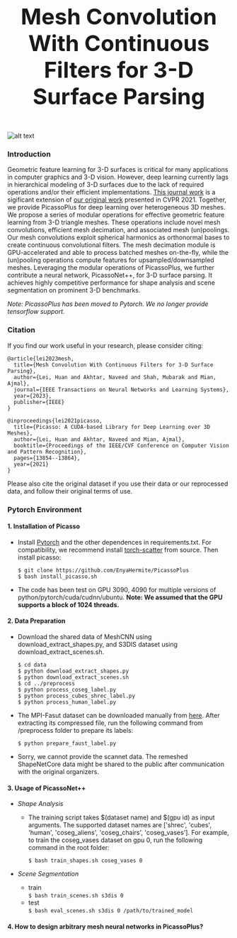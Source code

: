 <p align="center" style="font-size: 50px; font-weight: bold;">
Mesh Convolution With Continuous Filters for 3-D Surface Parsing
</p>

![alt text](https://github.com/EnyaHermite/PicassoPlus/blob/main/image/teaser.png)

### Introduction
Geometric feature learning for 3-D surfaces is critical for many applications in computer graphics and 3-D vision. 
However, deep learning currently lags in hierarchical modeling of 3-D surfaces due to the lack of required operations 
and/or their efficient implementations. [This journal work](https://arxiv.org/abs/2112.01801) is a sigificant 
extension of [our original work](https://arxiv.org/abs/2103.15076) 
presented in CVPR 2021. Together, we provide PicassoPlus for deep learning over heterogeneous 3D meshes. 
We propose a series of modular operations for effective geometric 
feature learning from 3-D triangle meshes. These operations include novel mesh convolutions, efficient mesh decimation, 
and associated mesh (un)poolings. Our mesh convolutions exploit spherical harmonics as orthonormal bases to create 
continuous convolutional filters. The mesh decimation module is GPU-accelerated and able 
to process batched meshes on-the-fly, while the (un)pooling operations compute features for upsampled/downsampled meshes. 
Leveraging the modular operations of PicassoPlus, we further contribute a neural network, PicassoNet++, for 3-D surface parsing. It achieves highly competitive performance for shape analysis and scene segmentation on prominent 3-D benchmarks. 

*Note: PicassoPlus has been moved to Pytorch. We no longer provide tensorflow support.* 


### Citation
If you find our work useful in your research, please consider citing:

```
@article{lei2023mesh,
  title={Mesh Convolution With Continuous Filters for 3-D Surface Parsing},
  author={Lei, Huan and Akhtar, Naveed and Shah, Mubarak and Mian, Ajmal},
  journal={IEEE Transactions on Neural Networks and Learning Systems},
  year={2023},
  publisher={IEEE}
}
```
```
@inproceedings{lei2021picasso,
  title={Picasso: A CUDA-based Library for Deep Learning over 3D Meshes},
  author={Lei, Huan and Akhtar, Naveed and Mian, Ajmal},
  booktitle={Proceedings of the IEEE/CVF Conference on Computer Vision and Pattern Recognition},
  pages={13854--13864},
  year={2021}
} 
```
Please also cite the original dataset if you use their data or our reprocessed data, and follow their original terms of use.



### Pytorch Environment 
#### 1.  Installation of Picasso
- Install [Pytorch](https://pytorch.org/get-started/locally/) and the other dependences in requirements.txt. For compatibility, we recommend install [torch-scatter](https://github.com/rusty1s/pytorch_scatter) from source. Then install picasso:
  ```
  $ git clone https://github.com/EnyaHermite/PicassoPlus
  $ bash install_picasso.sh
  ```
- The code has been test on GPU 3090, 4090 for multiple versions of python/pytorch/cuda/cudnn/ubuntu. **Note: We assumed that the GPU supports a block of 1024 threads.** 
  

#### 2. Data Preparation
- Download the shared data of MeshCNN using download_extract_shapes.py, and S3DIS dataset using download_extract_scenes.sh. 
  ```
  $ cd data
  $ python download_extract_shapes.py
  $ python download_extract_scenes.sh   
  $ cd ../preprocess
  $ python process_coseg_label.py
  $ python process_cubes_shrec_label.py
  $ python process_human_label.py
  ```
- The MPI-Fasut dataset can be downloaded manually from [here](https://faust-leaderboard.is.tuebingen.mpg.de/). After extracting its compressed file, run the following command from /preprocess folder to prepare its labels:
  
  `$ python prepare_faust_label.py`


- Sorry, we cannot provide the scannet data. The remeshed ShapeNetCore data might be shared to the public after communication with the original organizers.
  
#### 3. Usage of PicassoNet++
  - *Shape Analysis*
   
    * The training script takes $(dataset name) and $(gpu id) as input arguments. The supported dataset names are ['shrec', 'cubes', 'human', 'coseg_aliens', 'coseg_chairs', 'coseg_vases']. For example, to train the coseg_vases dataset on gpu 0, run the following command in the root folder:
    
      `$ bash train_shapes.sh coseg_vases 0`


- *Scene Segmentation*    
  * train  
    `$ bash train_scenes.sh s3dis 0`  
  * test   
    `$ bash eval_scenes.sh s3dis 0 /path/to/trained_model`

#### 4. How to design arbitrary mesh neural networks in PicassoPlus?



